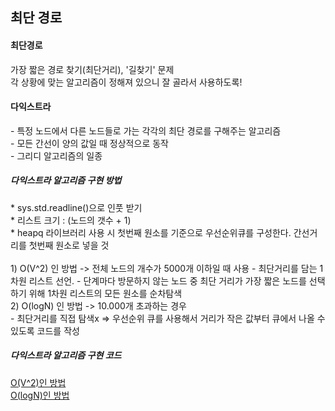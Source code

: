 <h2> 최단 경로</h2>
<h4> 최단경로</h4>
가장 짧은 경로 찾기(최단거리), '길찾기' 문제<br/>
각 상황에 맞는 알고리즘이 정해져 있으니 잘 골라서 사용하도록!
<h4>다익스트라</h4>
- 특정 노드에서 다른 노드들로 가는 각각의 최단 경로를 구해주는 알고리즘<br/>
- 모든 간선이 양의 값일 때 정상적으로 동작<br/>
- 그리디 알고리즘의 일종<br/>
<h5>다익스트라 알고리즘 구현 방법</h5>
* sys.std.readline()으로 인풋 받기<br/>
* 리스트 크기 : (노드의 갯수 + 1)<br/>
* heapq 라이브러리 사용 시 첫번째 원소를 기준으로 우선순위큐를 구성한다. 간선거리를 첫번째 원소로 넣을 것<br/>
<br/>
1) O(V^2) 인 방법 -> 전체 노드의 개수가 5000개 이하일 때 사용
	- 최단거리를 담는 1차원 리스트 선언.
	- 단계마다 방문하지 않는 노드 중 최단 거리가 가장 짧은 노드를 선택하기 위해 1차원 리스트의 모든 원소를 순차탐색<br/>
2) O(logN) 인 방법 ->  10.000개 초과하는 경우<br/>
	- 최단거리를 직접 탐색x  => 우선순위 큐를 사용해서 거리가 작은 값부터 큐에서 나올 수 있도록 코드를 작성
<h5>다익스트라 알고리즘 구현 코드</h5>

[O(V^2)인 방법](https://github.com/Choozii/TIL/blob/master/Algorithm/%EC%9D%B4%EC%BD%94%ED%85%8C/examples/Dijkstra.py)<br/>
[O(logN)인 방법](https://github.com/Choozii/TIL/blob/master/Algorithm/%EC%9D%B4%EC%BD%94%ED%85%8C/examples/Dijkstra2.py)
